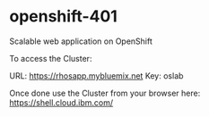 # openshift-401
Scalable web application on OpenShift

To access the Cluster:

URL: https://rhosapp.mybluemix.net
Key: oslab

Once done use the Cluster from your browser here: https://shell.cloud.ibm.com/
